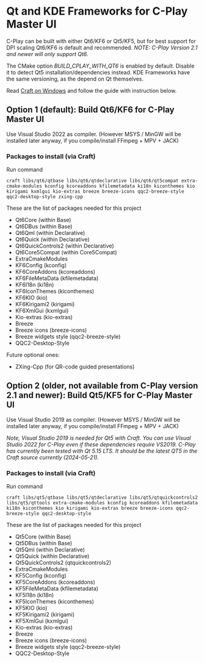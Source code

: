 # Qt and KDE Frameworks for C-Play Master UI

C-Play can be built with either Qt6/KF6 or Qt5/KF5, but for best support for DPI scaling Qt6/KF6 is default and recommended.
*NOTE: C-Play Version 2.1 and newer will only support Qt6.*

The CMake option *BUILD_CPLAY_WITH_QT6* is enabled by default. Disable it to detect Qt5 installation/dependencies instead.
KDE Frameworks have the same versioning, as the depend on Qt themselves.

Read [Craft on Windows](https://community.kde.org/Get_Involved/development/Windows) and follow the guide with instruction below.

## Option 1 (default): Build Qt6/KF6 for C-Play Master UI

Use Visual Studio 2022 as compiler. (However MSYS / MinGW will be installed later anyway, if you compile/install FFmpeg + MPV + JACK)

### Packages to install (via Craft)

Run command
```
craft libs/qt6/qtbase libs/qt6/qtdeclarative libs/qt6/qt5compat extra-cmake-modules kconfig kcoreaddons kfilemetadata ki18n kiconthemes kio kirigami kxmlgui kio-extras breeze breeze-icons qqc2-breeze-style qqc2-desktop-style zxing-cpp
```
These are the list of packages needed for this project
- Qt6Core (within Base)
- Qt6DBus (within Base)
- Qt6Qml (within Declarative)
- Qt6Quick (within Declarative)
- Qt6QuickControls2 (within Declarative)
- Qt6Core5Compat (within Core5Compat)
- ExtraCmakeModules
- KF6Config (kconfig)
- KF6CoreAddons (kcoreaddons)
- KF6FileMetaData (kfilemetadata)
- KF6I18n (ki18n)
- KF6IconThemes (kiconthemes)
- KF6KIO (kio)
- KF6Kirigami2 (kirigami)
- KF6XmlGui (kxmlgui)
- Kio-extras (kio-extras)
- Breeze
- Breeze icons (breeze-icons)
- Breeze widgets style (qqc2-breeze-style)
- QQC2-Desktop-Style

Future optional ones:
- ZXing-Cpp (for QR-code guided presentations)

## Option 2 (older, not available from C-Play version 2.1 and newer): Build Qt5/KF5 for C-Play Master UI

Use Visual Studio 2019 as compiler. (However MSYS / MinGW will be installed later anyway, if you compile/install FFmpeg + MPV + JACK)

*Note, Visual Studio 2019 is needed for Qt5 with Craft. You can use Visual Studio 2022 for C-Play even if these dependencies require VS2019. C-Play has currently been tested with Qt 5.15 LTS. It should be the latest QT5 in the Craft source currently (2024-05-21).*

### Packages to install (via Craft)

Run command
```
craft libs/qt5/qtbase libs/qt5/qtdeclarative libs/qt5/qtquickcontrols2 libs/qt5/qttools extra-cmake-modules kconfig kcoreaddons kfilemetadata ki18n kiconthemes kio kirigami kio-extras breeze breeze-icons qqc2-breeze-style qqc2-desktop-style
```
These are the list of packages needed for this project
- Qt5Core (within Base)
- Qt5DBus (within Base)
- Qt5Qml (within Declarative)
- Qt5Quick (within Declarative)
- Qt5QuickControls2 (qtquickcontrols2)
- ExtraCmakeModules
- KF5Config (kconfig)
- KF5CoreAddons (kcoreaddons)
- KF5FileMetaData (kfilemetadata)
- KF5I18n (ki18n)
- KF5IconThemes (kiconthemes)
- KF5KIO (kio)
- KF5Kirigami2 (kirigami)
- KF5XmlGui (kxmlgui)
- Kio-extras (kio-extras)
- Breeze
- Breeze icons (breeze-icons)
- Breeze widgets style (qqc2-breeze-style)
- QQC2-Desktop-Style